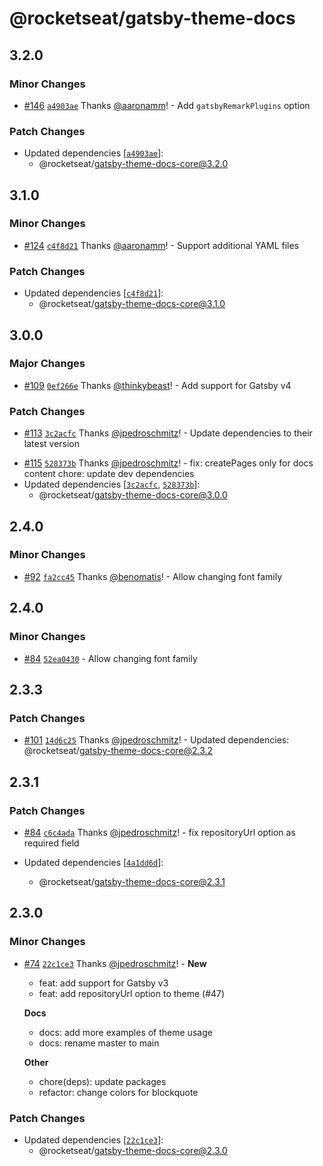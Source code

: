 # @rocketseat/gatsby-theme-docs

## 3.2.0

### Minor Changes

- [#146](https://github.com/jpedroschmitz/rocketdocs/pull/146) [`a4903ae`](https://github.com/jpedroschmitz/rocketdocs/commit/a4903ae1f5bb24cdb075b15f374135e7da554511) Thanks [@aaronamm](https://github.com/aaronamm)! - Add `gatsbyRemarkPlugins` option

### Patch Changes

- Updated dependencies [[`a4903ae`](https://github.com/jpedroschmitz/rocketdocs/commit/a4903ae1f5bb24cdb075b15f374135e7da554511)]:
  - @rocketseat/gatsby-theme-docs-core@3.2.0

## 3.1.0

### Minor Changes

- [#124](https://github.com/jpedroschmitz/rocketdocs/pull/124) [`c4f8d21`](https://github.com/jpedroschmitz/rocketdocs/commit/c4f8d213010b61f20183632f9fc407fb659c151d) Thanks [@aaronamm](https://github.com/aaronamm)! - Support additional YAML files

### Patch Changes

- Updated dependencies [[`c4f8d21`](https://github.com/jpedroschmitz/rocketdocs/commit/c4f8d213010b61f20183632f9fc407fb659c151d)]:
  - @rocketseat/gatsby-theme-docs-core@3.1.0

## 3.0.0

### Major Changes

- [#109](https://github.com/jpedroschmitz/rocketdocs/pull/109) [`0ef266e`](https://github.com/jpedroschmitz/rocketdocs/commit/0ef266ef3ba56d690759fc270dcea21ba31b74aa) Thanks [@thinkybeast](https://github.com/thinkybeast)! - Add support for Gatsby v4

### Patch Changes

- [#113](https://github.com/jpedroschmitz/rocketdocs/pull/113) [`3c2acfc`](https://github.com/jpedroschmitz/rocketdocs/commit/3c2acfc89f89a9d94643b8fcb4b7694a7c4c1031) Thanks [@jpedroschmitz](https://github.com/jpedroschmitz)! - Update dependencies to their latest version

* [#115](https://github.com/jpedroschmitz/rocketdocs/pull/115) [`528373b`](https://github.com/jpedroschmitz/rocketdocs/commit/528373be3002558fbc0e16436f2b937724268a91) Thanks [@jpedroschmitz](https://github.com/jpedroschmitz)! - fix: createPages only for docs content
  chore: update dev dependencies
* Updated dependencies [[`3c2acfc`](https://github.com/jpedroschmitz/rocketdocs/commit/3c2acfc89f89a9d94643b8fcb4b7694a7c4c1031), [`528373b`](https://github.com/jpedroschmitz/rocketdocs/commit/528373be3002558fbc0e16436f2b937724268a91)]:
  - @rocketseat/gatsby-theme-docs-core@3.0.0

## 2.4.0

### Minor Changes

- [#92](https://github.com/jpedroschmitz/rocketdocs/pull/92) [`fa2cc45`](https://github.com/jpedroschmitz/rocketdocs/commit/fa2cc45f23a387737c6207bad8fac1ce3f4d75b0) Thanks [@benomatis](https://github.com/benomatis)! - Allow changing font family

## 2.4.0

### Minor Changes

- [#84](https://github.com/jpedroschmitz/rocketdocs/pull/84) [`52ea0430`](https://github.com/jpedroschmitz/rocketdocs/pull/84/commits/52ea043013226279e92e79a06beb25fb3b599fc1) - Allow changing font family

## 2.3.3

### Patch Changes

- [#101](https://github.com/jpedroschmitz/rocketdocs/pull/101) [`14d6c25`](https://github.com/jpedroschmitz/rocketdocs/commit/14d6c251ee713812ef98d3e222cd87628c4ec070) Thanks [@jpedroschmitz](https://github.com/jpedroschmitz)! - Updated dependencies: @rocketseat/gatsby-theme-docs-core@2.3.2

## 2.3.1

### Patch Changes

- [#84](https://github.com/jpedroschmitz/rocketdocs/pull/84) [`c6c4ada`](https://github.com/jpedroschmitz/rocketdocs/commit/c6c4ada2d468b95a91bcbeb7ef1360a2f15f5c5d) Thanks [@jpedroschmitz](https://github.com/jpedroschmitz)! - fix repositoryUrl option as required field

- Updated dependencies [[`4a1dd6d`](https://github.com/jpedroschmitz/rocketdocs/commit/4a1dd6d016e4ed973e54df4a8c6a60f6e900ffbb)]:
  - @rocketseat/gatsby-theme-docs-core@2.3.1

## 2.3.0

### Minor Changes

- [#74](https://github.com/jpedroschmitz/rocketdocs/pull/74) [`22c1ce3`](https://github.com/jpedroschmitz/rocketdocs/commit/22c1ce3124e540d51cac50f21b71e9eaf21524b3) Thanks [@jpedroschmitz](https://github.com/jpedroschmitz)! - **New**

  - feat: add support for Gatsby v3
  - feat: add repositoryUrl option to theme (#47)

  **Docs**

  - docs: add more examples of theme usage
  - docs: rename master to main

  **Other**

  - chore(deps): update packages
  - refactor: change colors for blockquote

### Patch Changes

- Updated dependencies [[`22c1ce3`](https://github.com/jpedroschmitz/rocketdocs/commit/22c1ce3124e540d51cac50f21b71e9eaf21524b3)]:
  - @rocketseat/gatsby-theme-docs-core@2.3.0
